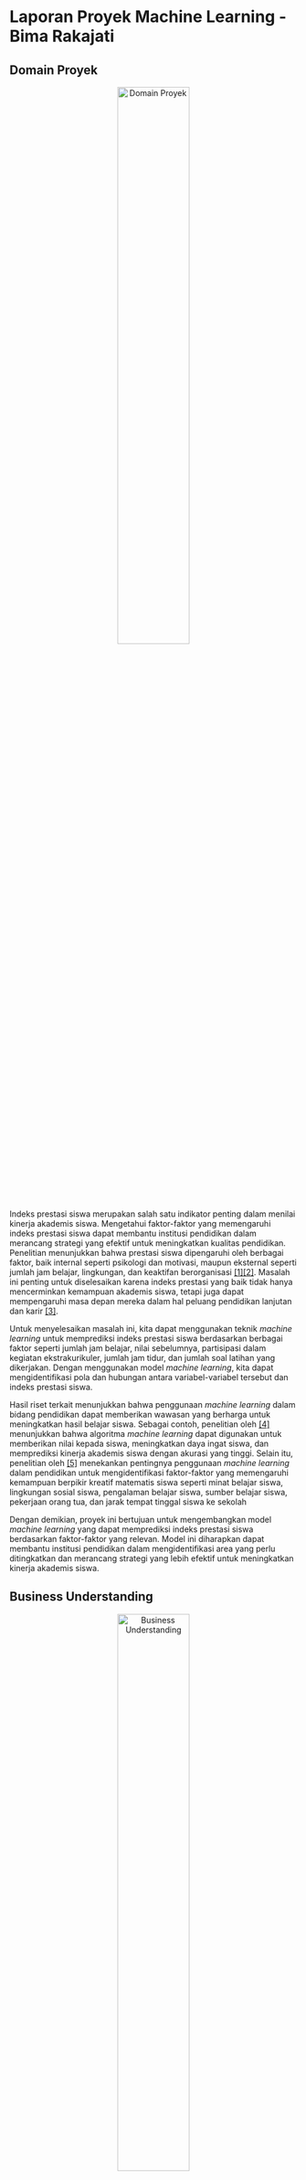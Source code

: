 # Laporan Proyek Machine Learning - Bima Rakajati

## Domain Proyek

<p align="center">
  <img src="Assets/image-14.png" alt="Domain Proyek" width="50%">
</p>

Indeks prestasi siswa merupakan salah satu indikator penting dalam menilai kinerja akademis siswa. Mengetahui faktor-faktor yang memengaruhi indeks prestasi siswa dapat membantu institusi pendidikan dalam merancang strategi yang efektif untuk meningkatkan kualitas pendidikan. Penelitian menunjukkan bahwa prestasi siswa dipengaruhi oleh berbagai faktor, baik internal seperti psikologi dan motivasi, maupun eksternal seperti jumlah jam belajar, lingkungan, dan keaktifan berorganisasi [[1]](https://journal.univawalbros.ac.id/index.php/jham/article/view/56)[[2]](https://ojs.unimal.ac.id/averrous/article/view/3040). Masalah ini penting untuk diselesaikan karena indeks prestasi yang baik tidak hanya mencerminkan kemampuan akademis siswa, tetapi juga dapat mempengaruhi masa depan mereka dalam hal peluang pendidikan lanjutan dan karir [[3]](https://www.researchgate.net/publication/372790243_Penerapan_Data_Mining_Untuk_Memprediksi_Prestasi_Akademik_Mahasiswa_Menggunakan_Algoritma_C45_dengan_CRISP-DM).

Untuk menyelesaikan masalah ini, kita dapat menggunakan teknik *machine learning* untuk memprediksi indeks prestasi siswa berdasarkan berbagai faktor seperti jumlah jam belajar, nilai sebelumnya, partisipasi dalam kegiatan ekstrakurikuler, jumlah jam tidur, dan jumlah soal latihan yang dikerjakan. Dengan menggunakan model *machine learning*, kita dapat mengidentifikasi pola dan hubungan antara variabel-variabel tersebut dan indeks prestasi siswa.

Hasil riset terkait menunjukkan bahwa penggunaan *machine learning* dalam bidang pendidikan dapat memberikan wawasan yang berharga untuk meningkatkan hasil belajar siswa. Sebagai contoh, penelitian oleh [[4]](https://www.daaam.info/Downloads/Pdfs/proceedings/proceedings_2018/059.pdf) menunjukkan bahwa algoritma *machine learning* dapat digunakan untuk memberikan nilai kepada siswa, meningkatkan daya ingat siswa, dan memprediksi kinerja akademis siswa dengan akurasi yang tinggi. Selain itu, penelitian oleh [[5]](https://repository.uinjkt.ac.id/dspace/bitstream/123456789/78230/1/Skripsi_Sadewo_Aji_Guno_111170170000015%20.pdf) menekankan pentingnya penggunaan *machine learning* dalam pendidikan untuk mengidentifikasi faktor-faktor yang memengaruhi kemampuan berpikir kreatif matematis siswa seperti minat belajar siswa, lingkungan sosial siswa, pengalaman belajar siswa, sumber belajar siswa, pekerjaan orang tua, dan jarak tempat tinggal siswa ke sekolah

Dengan demikian, proyek ini bertujuan untuk mengembangkan model *machine learning* yang dapat memprediksi indeks prestasi siswa berdasarkan faktor-faktor yang relevan. Model ini diharapkan dapat membantu institusi pendidikan dalam mengidentifikasi area yang perlu ditingkatkan dan merancang strategi yang lebih efektif untuk meningkatkan kinerja akademis siswa.

## Business Understanding

<p align="center">
    <img src="Assets/image-15.png" alt="Business Understanding" width="50%">
</p>

### Problem Statements

Berdasarkan latar belakang yang telah dijelaskan di atas, maka diperoleh rumusan masalah yang akan diselesaikan pada proyek ini, yaitu:
1. Apa faktor-faktor yang memengaruhi indeks prestasi siswa?
2. Bagaimana cara melakukan tahap persiapan data sebelum digunakan untuk membuat model *machine learning*?
3. Bagaimana cara membuat model *machine learning* untuk melakukan prediksi indeks prestasi siswa?

### Goals

Berdasarkan problem statements, berikut tujuan yang ingin dicapai pada proyek ini, yaitu:
1. Mengetahui faktor-faktor yang memengaruhi indeks prestasi siswa.
2. Mengetahui tahap-tahap persiapan data sebelum digunakan untuk membuat model *machine learning*.
3. Membuat model *machine learning* yang dapat melakukan prediksi indeks prestasi siswa.

### Solution statements
1. Melakukan proses *Exploratory Data Analysis* (EDA) untuk mengetahui faktor-faktor yang memengaruhi indeks prestasi siswa.
2. Menggunakan 3 model *machine learning* untuk memprediksi indeks prestasi pada siswa, yaitu *K-Nearest Neighbors* (KNN), *Random Forest*, dan *Support Vector Machine* (SVM).
3. Menggunakan metrik `MSE` dan `RMSE` pada masing-masing model *machine learning* untuk menemukan model terbaik berdasarkan akurasi tertinggi.

## Data Understanding

<p align="center">
  <img src="Assets/image-16.png" alt="Data Understanding" width="50%">
</p>

Dataset yang digunakan untuk memprediksi indeks prestasi pada siswa diambil dari platform [kaggle](https://www.kaggle.com/) yang dipublikasikan oleh `nikhil7280` dengan usability score `10/10`. Dataset ini memiliki `10.000` baris dengan `6` kolom dan terdiri dari `1` file csv.

### Variabel-variabel pada dataset Student Performance
Dataset ini memiliki `17` variabel dengan keterangan sebagai berikut:
Variabel | Keterangan
----------|----------
Hours Studied | Jumlah total jam yang dihabiskan untuk belajar oleh setiap siswa.
Previous Scores | Nilai yang diperoleh siswa pada tes sebelumnya.
Extracurricular Activities | Apakah siswa berpartisipasi dalam kegiatan ekstrakurikuler (Ya atau Tidak).
Sleep Hours | Rata-rata jumlah jam tidur yang dimiliki siswa per hari.
Sample Question Papers Practiced | Jumlah contoh soal yang dipraktekkan siswa.
Performance Index | Ukuran kinerja keseluruhan setiap siswa. Indeks kinerja menunjukkan kinerja akademis siswa dan telah dibulatkan ke bilangan bulat terdekat. Indeks berkisar antara 10 hingga 100, dengan nilai yang lebih tinggi menunjukkan kinerja yang lebih baik.

Pada variabel `Extracurricular Activities` setiap nilai memiliki arti masing-masing. Berikut penjelasannya:

Nilai | Keterangan
----------|----------
Yes | Siswa berpartisipasi dalam kegiatan ekstrakurikuler.
No | Siswa tidak berpartisipasi dalam kegiatan ekstrakurikuler.

### Data Cleaning
Setelah diperiksa apakah terdapat kolom yang bernilai null, hasilnya adalah tidak ada. Sementara itu, setelah diperiksa apakah terdapat data duplikat, ditemukan 127 duplikat, sehingga data duplikat ini dihapus. Oleh karena itu, setelah dilakukan pembersihan data, diperoleh deskripsi statistik data numerik sebagai berikut:
| Statistic   | Hours Studied | Previous Scores | Sleep Hours | Sample Question Papers Practiced | Performance Index |
|-------------|---------------|------------------|-------------|------------------------------------|-------------------|
| count       | 9873.000000   | 9873.000000      | 9873.000000 | 9873.000000                        | 9873.000000       |
| mean        | 4.992100      | 69.441102        | 6.531652    | 4.583004                           | 55.216651         |
| std         | 2.589081      | 17.325601        | 1.697683    | 2.867202                           | 19.208570         |
| min         | 1.000000      | 40.000000        | 4.000000    | 0.000000                           | 10.000000         |
| 25%         | 3.000000      | 54.000000        | 5.000000    | 2.000000                           | 40.000000         |
| 50% (median)| 5.000000      | 69.000000        | 7.000000    | 5.000000                           | 55.000000         |
| 75%         | 7.000000      | 85.000000        | 8.000000    | 7.000000                           | 70.000000         |
| max         | 9.000000      | 99.000000        | 9.000000    | 9.000000                           | 100.000000        |

Dari hasil tersebut, dapat disimpulkan bahwa rata-rata dari variabel `Hours Studied` adalah 4.9, `Previous Scores` adalah 69.5, `Sleep Hours` adalah 6.5, `Sample Question Papers Practiced` adalah 4.5, dan `Performance Index` adalah 55.2.

![alt text](Assets/image.png)

Dari hasil di atas, terlihat bahwa tidak ada data outlier pada dataset ini. Sehingga, kita dapat melanjutkan ke tahap berikutnya.

### Univariate Analysis

Dari variabel-variabel yang diketahui, variabel dapat dibagi menjadi 2 jenis, yaitu variabel numerikal dan variabel kategorikal. Berikut merupakan kolom-kolom yang termasuk dalam variabel numerikal maupun kategorikal.

1. **Kolom-kolom numerikal:** `Hours Studied`, `Previous Scores`, `Sleep Hours`, `Sample Question Papers Practiced`, `Performance Index`
2. **Kolom-kolom kategorikal:** `Extracurricular Activities`

Pertama, kita akan memvisualisasikan kolom-kolom kategorikal untuk melihat jumlah-jumlah nilai kategorikal menggunakan pie chart.

![alt text](Assets/image-1.png)

Dari hasil di atas, terlihat bahwa jumlah siswa yang melakukan aktivitas ekstrakurikuler ($49.5\%$) lebih sedikit dibandingkan dengan yang tidak melakukan aktivitas ekstrakurikuler ($50.5\%$).

Selanjutnya, kita akan memvisualisasikan kolom-kolom numerikal untuk melihat distribusi data menggunakan histogram.

![alt text](Assets/image-2.png)

Gambar di atas dapat diinterpretasikan sebagai berikut:
1. Plot Histogram dari `Jumlah Jam Belajar`, `Nilai sebelumnya`, `Jumlah Jam Tidur`, dan `Jumlah Soal Latihan Yang Dikerjakan` tidak berdistribusi normal.
2. Plot Histogram dari `Indeks Prestasi` cukup berdistribusi normal.

### Multivariate Analysis

#### 1. Membandingkan Tingkat Hours Studied Pada Setiap Performance Index

![alt text](Assets/image-3.png)

Dari hasil di atas, terlihat bahwa semakin banyak jam belajar, maka semakin tinggi pula indeks prestasi yang didapat.

#### 2. Membandingkan Tingkat Previous Scores Pada Setiap Performance Index

![alt text](Assets/image-4.png)

Dari hasil di atas, terlihat bahwa semakin tinggi nilai sebelumnya, maka semakin tinggi pula indeks prestasi yang didapat.

#### 3. Membandingkan Tingkat Sleep Hours Pada Setiap Performance Index

![alt text](Assets/image-5.png)

Dari hasil di atas, terlihat bahwa semakin banyak jam tidur, maka semakin tinggi pula indeks prestasi yang didapat.

#### 4. Membandingkan Tingkat Sample Question Papers Practiced Pada Setiap Performance Index

![alt text](Assets/image-6.png)

Dari hasil di atas, terlihat bahwa semakin banyak soal latihan yang dikerjakan, maka semakin tinggi pula indeks prestasi yang didapat.

#### 5. Membandingkan Tingkat Hours Studied Dengan Extracurricular Activities

![alt text](Assets/image-7.png)

Data di atas menunjukkan bahwa siswa yang melakukan aktivitas ekstrakurikuler memiliki jumlah jam belajar yang lebih tinggi dibandingkan dengan yang tidak melakukan aktivitas ekstrakurikuler.

#### 6. Membandingkan Tingkat Previous Scores Dengan Extracurricular Activities

![alt text](Assets/image-8.png)

Data di atas menunjukkan bahwa siswa yang melakukan aktivitas ekstrakurikuler memiliki nilai sebelumnya yang lebih tinggi dibandingkan dengan yang tidak melakukan aktivitas ekstrakurikuler.

#### 7. Membandingkan Tingkat Sleep Hours Dengan Extracurricular Activities

![alt text](Assets/image-9.png)

Data di atas menunjukkan bahwa siswa yang melakukan aktivitas ekstrakurikuler memiliki jumlah jam tidur yang lebih tinggi dibandingkan dengan yang tidak melakukan aktivitas ekstrakurikuler.

#### 8. Membandingkan Tingkat Sample Question Papers Practiced Dengan Extracurricular Activities

![alt text](Assets/image-10.png)

Data di atas menunjukkan bahwa siswa yang melakukan aktivitas ekstrakurikuler menghabiskan lebih banyak waktu untuk mengerjakan soal latihan dibandingkan dengan yang tidak melakukan aktivitas ekstrakurikuler.

#### 9. Membandingkan Tingkat Performance Index Dengan Extracurricular Activities

![alt text](Assets/image-11.png)

Data di atas menunjukkan bahwa siswa yang melakukan aktivitas ekstrakurikuler memiliki indeks prestasi yang lebih tinggi dibandingkan dengan yang tidak melakukan aktivitas ekstrakurikuler.

#### 10. Melihat Korelasi Variabel dengan Menggunakan Heatmap

![alt text](Assets/image-12.png)

Dari heatmap di atas, dapat dilihat bahwa `Indeks Prestasi` memiliki:
1. Korelasi positif yang kuat dengan `Nilai Sebelumnya`.
2. Korelasi positif yang lemah terhadap `Jumlah Jam Belajar`.
3. Korelasi positif yang sangat lemah terhadap `Jumlah Jam Tidur` dan `Jumlah Soal Latihan Yang Dikerjakan`.

## Data Preparation

<p align="center">
  <img src="Assets/image-17.png" alt="Data Preparation" width="50%">
</p>

Pertama, akan diubah nilai-nilai kategorikal pada data menggunakan fungsi `.map()` sehingga menjadi nilai-nilai numerik agar dapat dilatih dengan *machine learning*.

### Encoding Kategorikal

Encoding Kategorikal dilakukan terhadap 1 variabel, yaitu:
* `Extracurricular Activities` (Apakah siswa berpartisipasi dalam kegiatan ekstrakurikuler).

Karena nilai-nilai pada keempat variabel tersebut hanya `yes` (iya) atau `no` (tidak). Encoding ini dilakukan menggunakan `.map()`dengan cara mengganti nilai `yes` dengan `1`, dan nilai `no` dengan `0`.

### Data Training dan Testing

Tahapan ini dilakukan untuk membagi data menjadi 2, yaitu data training dan testing. Data training digunakan untuk melatih model dengan data yang ada, sedangkan data testing digunakan untuk menguji model yang dibuat menggunakan data yang belum dilatih. Pembagian data ini dilakukan dengan perbandingan 80% : 20% untuk data training dan data testing menggunakan `train_test_split` dari library sklearn.

## Modeling

Ada 3 algoritma *Machine Learning* yang digunakan untuk membuat model, yaitu sebagai berikut:

### 1. K-Nearest Neighbors (KNN)

Algoritma ini bekerja dengan mengklasifikasikan titik data berdasarkan kelas mayoritas dari sejumlah k tetangga terdekatnya. Kelebihan dari algoritma ini adalah mudah dan simple untuk digunakan, tidak ada fase *lazy learning* sehingga cepat, dan efektif untuk dataset berukuran kecil serta untuk masalah multi-class. Sementara itu, kekurangan dari algoritma ini adalah sensitif terhadap pemilihan k dan metrik jarak serta memiliki performa buruk untuk data berdimensi tinggi (*curse of dimensionality*).

<p align="center">
  <img src="Assets/image-21.png" alt="KNN" width="50%">
</p>

Pada pemodelan ini, KNN diimplementasikan menggunakan `KNeighborsRegressor` dari library `sklearn.neighbors` dengan memasukkan `X_train` dan `y_train` untuk melatih model, lalu menggunakan `X_test` dan `y_test` untuk menguji model dengan data testing yang tidak ada di data training. Parameter yang digunakan pada model ini adalah `n_neighbors` yaitu jumlah k tetangga. Pada proyek ini, parameter yang digunakan adalah `n_neighbors = 10` untuk mendapatkan hasil terbaik.

### 2. Random Forest

Algoritma ini bekerja dengan membentuk decision trees, lalu menggunakan sampiing dengan penggantian (*bootstrapping*) dan pemilihan fitur acak untuk setiap pohon agar pohon-pohon menjadi beragam. Kelebihan dari algoritma ini adalah memiliki akurasi tinggi karena menggunakan pendekatan ensemble, mencegah *overfitting* dengan jumlah pohon yang banyak, dan mampu menangani dataset berukuran besar dan multi dimensi. Sedangkan kekurangan dari algoritma ini adalah komputasi yang besar untuk jumlah pohon yang besar dan membutuhkan memori yang besar untuk menyimpan seluruh pohon.

<p align="center">
  <img src="Assets/image-19.png" alt="RF" width="50%">
</p>

Pada pemodelan ini, *Random Forest* diimplementasikan menggunakan `RandomForestRegressor` dari library `sklearn.ensemble` dengan memasukkan `X_train` dan `y_train` untuk melatih model, lalu menggunakan `X_test` dan `y_test` untuk menguji model dengan data testing yang tidak ada di data training. Parameter yang digunakan pada model ini adalah `n_estimators` yaitu jumlah tree yang akan dibuat, `max_depth` yaitu kedalaman maksimum setiap tree, `random_state` yaitu mengontrol seed acak yang diberikan pada setiap iterasi, dan `n_jobs` yaitu jumlah pekerjaan yang akan dijalankan secara paralel. Pada proyek ini, parameter yang digunakan adalah `n_estimators = 50`, `max_depth = 16`, `random_state = 55`, dan `n_jobs = -1`.

### 3. Support Vector Machine (SVM)
Algoritma ini bekerja dengan mencari hyperplane terbaik untuk memisahkan kelas-kelas fitur serta menggunakan fungsi kernel untuk mentransformasikan data ke dimensi yang lebih tinggi agar dapat dipisahkan apabila pemisahan linier tidak memungkinkan. Kelebihan dari algoritma ini adalah efektif untuk dimensi tinggi, penggunaan memori yang efisien, dan dapat menggunakan fungsi kernel apapun. Sedangkan kekurangan dari algoritma ini adalah tidak cocok untuk dataset berukuran besar dan memiliki performa buruk untuk data yang noisy ataupun tidak bersih.

<p align="center">
  <img src="Assets/image-20.png" alt="SVM" width="50%">
</p>

Pada pemodelan ini, SVM diimplementasikan menggunakan `SVR` dari library `sklearn.svm` dengan memasukkan `X_train` dan `y_train` untuk melatih model, lalu menggunakan `X_test` dan `y_test` untuk menguji model dengan data testing yang tidak ada di data training. Parameter yang digunakan pada model ini adalah `kernel` yaitu tipe kernel yang digunakan untuk mentransformasikan input data, `C` yaitu parameter penalti dari error, `epsilon` yaitu lebaran tube yang digunakan untuk mengontrol margin error. Pada proyek ini, parameter yang digunakan adalah `kernel = 'linear'`, `C = 1.0`, dan `epsilon = 0.1`.

### 5. Pemilihan Model

Setelah semua model dijalankan, penulis memilih algoritma *SVM* sebagai model terbaik yang akan digunakan sebagai solusi untuk memprediksi indeks prestasi siswa karena model ini memiliki hasil MSE dan RMSE yang lebih kecil dibandingkan model lainnya. Penjelasan lebih lengkap mengenai alasan ini ada di bagian selanjutnya, yaitu **evaluation**.

## Evaluation

<p align="center">
  <img src="Assets/image-18.png" alt="Evaluation Image" width="50%">
</p>

Pada proyek ini, penilaian model menggunakan `MSE` dan `RMSE` sebagai metrik evaluasi untuk masing-masing model. Akan dijelaskan terlebih dahulu apa itu `MSE` dan `RMSE`, dan bagaimana cara menghitungnya.

### Mean Squared Error (MSE)

`MSE` adalah metrik evaluasi yang digunakan untuk mengukur rata-rata dari kuadrat perbedaan antara nilai aktual dengan nilai prediksi. Semakin kecil nilai `MSE`, maka semakin baik pula model yang dibuat. Rumus dari `MSE` adalah sebagai berikut:

$$MSE = \frac{\Sigma (y_i - \hat{y_i})^2}{n}$$

dengan:
- $y_i$ adalah nilai aktual
- $\hat{y_i}$ adalah nilai prediksi
- $n$ adalah jumlah data

### Root Mean Squared Error (RMSE)

`RMSE` adalah metrik evaluasi yang digunakan untuk mengukur rata-rata dari akar kuadrat perbedaan antara nilai aktual dengan nilai prediksi. Semakin kecil nilai `RMSE`, maka semakin baik pula model yang dibuat. Rumus dari `RMSE` adalah sebagai berikut:

$$RMSE = \sqrt{\frac{\Sigma (y_i - \hat{y_i})^2}{n}}$$

dengan:

- $y_i$ adalah nilai aktual
- $\hat{y_i}$ adalah nilai prediksi
- $n$ adalah jumlah data

### Hasil Metrik Evaluasi

Setelah model *machine learning* dijalankan, diperoleh hasil `MSE` dan `RMSE` dari masing-masing model. Berikut adalah hasil evaluasi dari masing-masing model:

| Model | Train MSE | Test MSE | Train RMSE | Test RMSE |
|-------|-----------|----------|------------|-----------|
| KNN   | 4.611207  | 5.610213 | 2.147372   | 2.368589  |
| RF    | 0.968791  | 5.647586 | 0.984272   | 2.376465  |
| SVM   | 4.14607   | 4.3111   | 2.03619    | 2.076319  |

Dari tabel di atas, dapat disimpulkan bahwa:

1. Model `Random Forest (RF)` memiliki nilai `MSE` dan `RMSE` terkecil pada data training, namun memiliki nilai `MSE` dan `RMSE` yang besar pada data testing. Ini menunjukkan bahwa model ini overfitting pada data training.
2. Model `Support Vector Machine (SVM)` memiliki nilai `MSE` dan `RMSE` terkecil pada data testing, menunjukkan bahwa model ini memiliki performa terbaik dalam memprediksi data testing sehinnga model ini akan dipilih sebagai model terbaik.
3. Model `K-Nearest Neighbors (KNN)` memiliki performa yang lebih rendah dibandingkan dengan model `RF` dan `SVM` pada kedua data training dan testing.

### Visualisasi Hasil Evaluasi

![alt text](Assets/image-13.png)

Dari grafik di atas, terlihat bahwa model `Support Vector Machine (SVM)` memiliki nilai `MSE` dan `RMSE` yang lebih kecil dibandingkan dengan model `Random Forest (RF)` dan `K-Nearest Neighbors (KNN)` pada data testing. Sehingga, model `Support Vector Machine (SVM)` dipilih sebagai model terbaik untuk memprediksi indeks prestasi siswa.

### Membandingkan Hasil Prediksi dengan Nilai Aktual


| y_true | prediksi_KNN | prediksi_RF | prediksi_SVM |
|--------|--------------|-------------|--------------|
| 47.0   | 47.6         | 46.3        | 46.5         |
| 76.0   | 81.0         | 81.7        | 80.3         |
| 62.0   | 61.1         | 60.9        | 61.1         |
| 23.0   | 22.4         | 22.3        | 22.6         |
| 76.0   | 71.9         | 75.1        | 74.8         |
| 83.0   | 83.4         | 83.5        | 84.2         |
| 60.0   | 60.2         | 61.7        | 62.0         |
| 51.0   | 51.5         | 51.1        | 50.3         |
| 38.0   | 38.0         | 39.4        | 38.9         |
| 58.0   | 56.9         | 56.4        | 55.8         |

Dari tabel di atas, terlihat bahwa model `Support Vector Machine (SVM)` memiliki hasil prediksi yang lebih mendekati nilai aktual dibandingkan dengan model `Random Forest (RF)` dan `K-Nearest Neighbors (KNN)`.

## Kesimpulan

Dari keseluruhan analisis dan pemodelan yang telah dilakukan pada notebook ini, dapat disimpulkan beberapa hal sebagai berikut:

1. **Data Cleaning**:
    - Tidak ada nilai yang hilang dalam dataset.
    - Terdapat 127 data duplikat yang telah dihapus.
    - Tidak ditemukan outlier pada dataset.

2. **Exploratory Data Analysis (EDA)**:
    - Analisis univariat menunjukkan distribusi dari masing-masing variabel.
    - Analisis multivariat menunjukkan hubungan antara variabel-variabel numerikal dan kategorikal.
    - Korelasi yang kuat ditemukan antara `Previous Scores` dan `Performance Index`.

3. **Data Preparation**:
    - Data kategorikal telah diencoding menjadi data numerik.
    - Data telah dibagi menjadi data training (80%) dan data testing (20%).

4. **Model Development**:
    - Tiga model machine learning telah dibentuk: K-Nearest Neighbors (KNN), Random Forest (RF), dan Support Vector Machine (SVM).
    - Model SVM menunjukkan performa terbaik dengan nilai MSE dan RMSE terkecil pada data testing.

5. **Evaluasi Model**:
    - Model SVM memiliki hasil prediksi yang mendekati data aktual dibandingkan dengan model RF dan KNN.
    - Model RF menunjukkan tanda-tanda overfitting pada data training.

Secara keseluruhan, model Support Vector Machine (SVM) dipilih sebagai model terbaik untuk memprediksi `Performance Index` siswa berdasarkan variabel-variabel yang ada dalam dataset ini.

## Referensi

[1] A. Zaky, S.B. Prathivi, "THE EFFECT OF LEARNING HOURS, ENVIRONMENT AND ORGANIZATIONAL ACTIVITY ON STUDENT ACHIEVEMENT INDEX OF STIKES AWAL BROS PEKANBARU", Retrieved from: https://journal.univawalbros.ac.id/index.php/jham/article/view/56

[2] M.R. Ramadhan, H. Husnah, Z. Zahra, "HUBUNGAN KECERDASAN EMOSIONAL DAN STATUS GIZI DENGAN PRESTASI BELAJAR SISWA SMA NEGERI UNGGUL KOTA SUBULUSSALAM", Retrieved from: https://ojs.unimal.ac.id/averrous/article/view/3040

[3] S. Pratama, I. Iswandi, A. Sevtian, T.P. Anjani, "Penerapan Data Mining Untuk Memprediksi Prestasi Akademik Mahasiswa Menggunakan Algoritma C4.5 dengan CRISP-DM", Retrieved from: https://www.researchgate.net/publication/372790243_Penerapan_Data_Mining_Untuk_Memprediksi_Prestasi_Akademik_Mahasiswa_Menggunakan_Algoritma_C45_dengan_CRISP-DM

[4] D. Kučak, V. Juričić, G. Đambić, "MACHINE LEARNING IN EDUCATION - A SURVEY OF CURRENT RESEARCH TRENDS", Retrieved from: https://www.daaam.info/Downloads/Pdfs/proceedings/proceedings_2018/059.pdf

[5] S.A. Guno, "PENGGUNAAN MACHINE LEARNING UNTUK MENGIDENTIFIKASI FAKTOR-FAKTOR YANG MEMPENGARUHI KEMAMPUAN BERPIKIR KREATIF MATEMATIS SISWA", Retrieved from: https://repository.uinjkt.ac.id/dspace/bitstream/123456789/78230/1/Skripsi_Sadewo_Aji_Guno_111170170000015%20.pdf